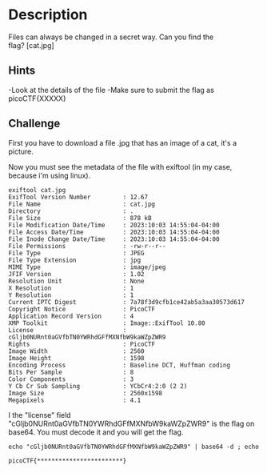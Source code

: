 # Description #

Files can always be changed in a secret way. Can you find the flag? [cat.jpg]

## Hints ##

-Look at the details of the file
-Make sure to submit the flag as picoCTF{XXXXX}


## Challenge ##

First you have to download a file .jpg that has an image of a cat, it's a picture.

Now you must see the metadata of the file with exiftool (in my case, because i'm using linux).

```
exiftool cat.jpg 
ExifTool Version Number         : 12.67
File Name                       : cat.jpg
Directory                       : .
File Size                       : 878 kB
File Modification Date/Time     : 2023:10:03 14:55:04-04:00
File Access Date/Time           : 2023:10:03 14:55:04-04:00
File Inode Change Date/Time     : 2023:10:03 14:55:04-04:00
File Permissions                : -rw-r--r--
File Type                       : JPEG
File Type Extension             : jpg
MIME Type                       : image/jpeg
JFIF Version                    : 1.02
Resolution Unit                 : None
X Resolution                    : 1
Y Resolution                    : 1
Current IPTC Digest             : 7a78f3d9cfb1ce42ab5a3aa30573d617
Copyright Notice                : PicoCTF
Application Record Version      : 4
XMP Toolkit                     : Image::ExifTool 10.80
License                         : cGljb0NURnt0aGVfbTN0YWRhdGFfMXNfbW9kaWZpZWR9
Rights                          : PicoCTF
Image Width                     : 2560
Image Height                    : 1598
Encoding Process                : Baseline DCT, Huffman coding
Bits Per Sample                 : 8
Color Components                : 3
Y Cb Cr Sub Sampling            : YCbCr4:2:0 (2 2)
Image Size                      : 2560x1598
Megapixels                      : 4.1

```

I the "license" field "cGljb0NURnt0aGVfbTN0YWRhdGFfMXNfbW9kaWZpZWR9" is the flag on base64. You must decode it and you will get the flag.

```
echo "cGljb0NURnt0aGVfbTN0YWRhdGFfMXNfbW9kaWZpZWR9" | base64 -d ; echo
```

`picoCTF{************************}`
